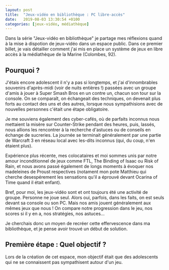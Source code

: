 ```yaml
---
layout: post
title:  "Jeux-vidéo en bibliothèque : PC libre-accès"
date:   2019-08-03 13:30:54 +0100
categories: [jeux-vidéo, médiathèque]
---
```


Dans la série "Jeux-vidéo en bibliothèque" je partage mes réflexions quand à la mise à dispotion de jeux-vidéo dans un espace public. Dans ce premier billet, je vais détailler comment j'ai mis en place un système de jeux en libre accès à la médiathèque de la Marine (Colombes, 92).

## Pourquoi ?

J'étais encore adolescent il n'y a pas si longtemps, et j'ai d'innombrables souvenirs d'après-midi (voir de nuits entières !) passées avec un groupe d'amis à jouer à Super Smash Bros en un contre un, chacun son tour sur la console. On se comparaît, on échangeait des techniques, on devenait plus forts au contact des uns et des autres, lorsque nous sympathisions avec de nouvelles personnes c'était une étape obligatoire.

Je me souviens également des cyber-cafés, où de parfaits inconnus nous mettaient la misère sur Counter-Strike pendant des heures, puis, lassés, nous allions les rencontrer à la recherche d'astuces ou de conseils en échange de sucreries. La journée se terminait généralement par une partie de Warcraft 3 en réseau local avec les-dits inconnus (qui, du coup, n'en étaient plus).

Expérience plus récente, mes colocataires et moi sommes unis par notre amour inconditionnel de jeux comme FTL, The Binding of Isaac ou Risk of Rain, et nous avons passé également de longs moments à évoquer nos madeleines de Proust respectives (notament mon pote Matthieu qui cherche desespérement les sensations qu'il a éprouvé devant Ocarina of Time quand il était enfant).

Bref, pour moi, les jeux-vidéo sont et ont toujours été une activité de groupe. Personne ne joue seul. Alors oui, parfois, dans les faits, on est seuls devant sa console ou son PC. Mais nos amis jouent généralement aux mêmes jeux que nous ! On compare notre progression dans le jeu, nos scores si il y en a, nos stratégies, nos astuces...

Je cherchais donc un moyen de recréer cette effervescence dans ma bibliothèque, et je pense avoir trouvé un début de solution.

## Première étape : Quel objectif ?

Lors de la création de cet espace, mon objectif était que des adolescents qui ne se connaissent pas sympathisent autour d'un jeu.

